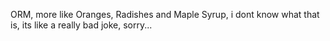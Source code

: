 ORM, more like Oranges, Radishes and Maple Syrup, i dont know what that is, its like a really bad joke, sorry...
